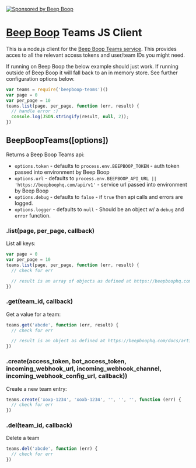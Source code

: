 [![Sponsored by Beep Boop](https://img.shields.io/badge/%E2%9D%A4%EF%B8%8F_sponsored_by-%E2%9C%A8_Robots%20%26%20Pencils%20%2F%20Beep%20Boop_%E2%9C%A8-FB6CBE.svg)](https://beepboophq.com)

# [Beep Boop](https://beepboophq.com) Teams JS Client

This is a node.js client for the [Beep Boop Teams service](https://beepboophq.com/docs/article/api-slack-teams).  This provides acces to all the relevant access tokens and user/team IDs you might need.


If running on Beep Boop the below example should just work. If running outside of Beep Boop it will fall back to an in memory
store. See further configuration options below.

```javascript
var teams = require('beepboop-teams')()
var page = 0
var per_page = 10
teams.list(page, per_page, function (err, result) {
  // handle error :)
  console.log(JSON.stringify(result, null, 2));
})
```

## BeepBoopTeams([options])
Returns a Beep Boop Teams api:

+ `options.token` - defaults to `process.env.BEEPBOOP_TOKEN` - auth token passed into environment by Beep Boop
+ `options.url` - defaults to `process.env.BEEPBOOP_API_URL || 'https://beepboophq.com/api/v1'` - service url passed into environment by Beep Boop
+ `options.debug` - defaults to `false` - if `true` then api calls and errors are logged.
+ `options.logger` - defaults to `null` - Should be an object w/ a `debug` and `error` function.


### .list(page, per_page, callback)

List all keys:

```javascript
var page = 0
var per_page = 10
teams.list(page, per_page, function (err, result) {
  // check for err

  // result is an array of objects as defined at https://beepboophq.com/docs/article/api-slack-teams#slack-team-description
})
```

### .get(team_id, callback)

Get a value for a team:

```javascript
teams.get('abcde', function (err, result) {
  // check for err

  // result is an object as defined at https://beepboophq.com/docs/article/api-slack-teams#slack-team-description
})
```

### .create(access_token, bot_access_token, incoming_webhook_url, incoming_webhook_channel, incoming_webhook_config_url, callback))

Create a new team entry:

```javascript
teams.create('xoxp-1234', 'xoxb-1234', '', '', '', function (err) {
  // check for err
})
```

### .del(team_id, callback)

Delete a team

```javascript
teams.del('abcde', function (err) {
  // check for err
})
```

